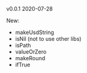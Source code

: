 v0.0.1 2020-07-28

  New:

  - makeUsdString
  - isNil (not to use other libs)
  - isPath
  - valueOrZero
  - makeRound
  - ifTrue
